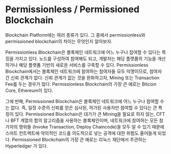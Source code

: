 # Permissionless / Permissioned Blockchain

  Blockchain Platform에는 여러 종류가 있다. 그 중에서 permissionless와 permissioned blockchain의 차이는 무엇인지 알아보자.

  Permissionless Blockchain은 블록체인 네트워크에 어느 누구나 참여할 수 있다는 특징을 가지고 있다. 노드를 구성하여 참여해도 되고, 개발자는 해당 플랫폼의 기능을 개선하거나 해당 플랫폼 기반의 새로운 서비스를 구축할 수 있다. Permissionless Blockchain에서는 블록체인 네트워크에 참여하는 참여자들 모두 익명이므로, 참여자 간 신뢰 관계가 없다. 신뢰 관계가 없는 것을 완화하고자, Mining 또는 Transaction Fee를 두는 경우가 많다. Permissionless Blockchain의 가장 큰 예로는 Bitcoin Core, Ethereum이 있다. 

  그에 반해, Permissioned Blockchain은 블록체인 네트워크에 어느 누구나 참여할 수는 없다. 즉, 일정 수준의 신뢰를 얻은 심사된, 허가된 사용자만 참여할 수 있다는 큰 특징이 있다.  Permissioned Blockchain은 대가가 큰 Mining을 필요로 하지 않는, CFT나 BFT 계열의 합의 알고리즘을 사용하는 블록체인이며, 네트워크에 참여하는 모든 참가자의 행위들 (Invoke Transaction, Deploy Chaincode)을 모두 알 수 있기 때문에 스마트 컨트랙트에 악의적인 코드를 의도적으로 넣는 공격에 대한 위험도 줄어들게 되었다. Permissioned Blockchain의 가장 큰 예로는 리눅스 재단에서 주관하는 Hyperledger 가 있다.